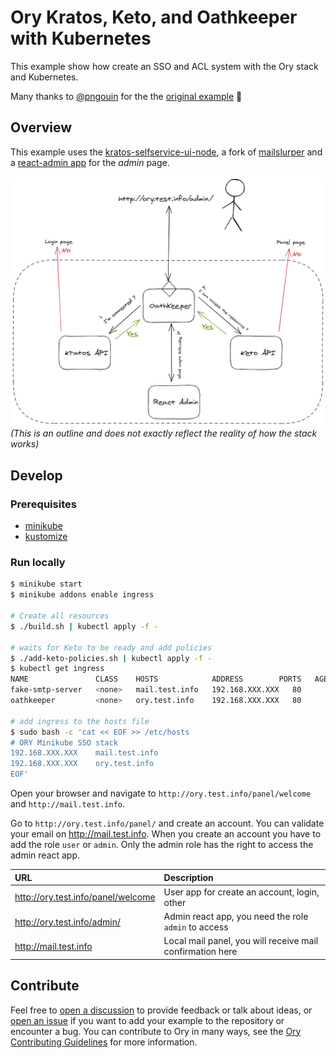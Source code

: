 # Ory Kratos, Keto, and Oathkeeper with Kubernetes

This example show how create an SSO and ACL system with the Ory stack and
Kubernetes.

Many thanks to [@pngouin](https://github.com/pngouin) for the the
[original example](https://github.com/pngouin/k8s-ory-example) 🙌

## Overview

This example uses the
[kratos-selfservice-ui-node](https://github.com/ory/kratos-selfservice-ui-node),
a fork of [mailslurper](https://github.com/pngouin/mailslurper) and a
[react-admin app](https://github.com/pngouin/react-admin-ory) for the _admin_
page.

![schema](_assets/diagram.png) _(This is an outline and does not exactly reflect
the reality of how the stack works)_

## Develop

### Prerequisites

- [minikube](https://minikube.sigs.k8s.io/docs/start/)
- [kustomize](https://kubernetes-sigs.github.io/kustomize/installation/)

### Run locally

```bash
$ minikube start
$ minikube addons enable ingress

# Create all resources
$ ./build.sh | kubectl apply -f -

# waits for Keto to be ready and add policies
$ ./add-keto-policies.sh | kubectl apply -f -
$ kubectl get ingress
NAME               CLASS    HOSTS            ADDRESS        PORTS   AGE
fake-smtp-server   <none>   mail.test.info   192.168.XXX.XXX   80      119s
oathkeeper         <none>   ory.test.info    192.168.XXX.XXX   80      119s

# add ingress to the hosts file
$ sudo bash -c 'cat << EOF >> /etc/hosts
# ORY Minikube SSO stack
192.168.XXX.XXX    mail.test.info
192.168.XXX.XXX    ory.test.info
EOF'

```

Open your browser and navigate to `http://ory.test.info/panel/welcome` and
`http://mail.test.info`.

Go to `http://ory.test.info/panel/` and create an account. You can validate your
email on http://mail.test.info. When you create an account you have to add the
role `user` or `admin`. Only the admin role has the right to access the admin
react app.

| URL                                | Description                                               |
| :--------------------------------- | :-------------------------------------------------------- |
| http://ory.test.info/panel/welcome | User app for create an account, login, other              |
| http://ory.test.info/admin/        | Admin react app, you need the role `admin` to access      |
| http://mail.test.info              | Local mail panel, you will receive mail confirmation here |

## Contribute

Feel free to
[open a discussion](https://github.com/ory/examples/discussions/new) to provide
feedback or talk about ideas, or
[open an issue](https://github.com/ory/examples/issues/new) if you want to add
your example to the repository or encounter a bug. You can contribute to Ory in
many ways, see the
[Ory Contributing Guidelines](https://www.ory.sh/docs/ecosystem/contributing)
for more information.
